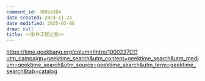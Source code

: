 ```yaml
---
comment_id: 3002a384
date created: 2024-11-24
date modified: 2025-02-06
draw: null
title: <<软件工程之美>>
---
```

https://time.geekbang.org/column/intro/100023701?utm_campaign=geektime_search&utm_content=geektime_search&utm_medium=geektime_search&utm_source=geektime_search&utm_term=geektime_search&tab=catalog

